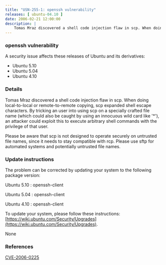 ```yaml
---
title: "USN-255-1: openssh vulnerability"
releases: [ ubuntu-04.10 ]
date: 2006-02-21 12:00:00
description: |
    Tomas Mraz discovered a shell code injection flaw in scp. When doing local-to-local or remote-to-remote copying, scp expanded shell escape characters. By tricking an user into using scp on a specially crafted file name (which could also be caught by using an innocuous wild card like &#39;*&#39;), an attacker could exploit this to execute arbitrary shell commands with the privilege of that user.
--- 
```

 
### openssh vulnerability

A security issue affects these releases of Ubuntu and its derivatives:

* Ubuntu 5.10
* Ubuntu 5.04
* Ubuntu 4.10

### Details

Tomas Mraz discovered a shell code injection flaw in scp. When doing local-to-local or remote-to-remote copying, scp expanded shell escape characters. By tricking an user into using scp on a specially crafted file name (which could also be caught by using an innocuous wild card like &#39;*&#39;), an attacker could exploit this to execute arbitrary shell commands with the privilege of that user.

Please be aware that scp is not designed to operate securely on untrusted file names, since it needs to stay compatible with rcp. Please use sftp for automated systems and potentially untrusted file names.

### Update instructions

The problem can be corrected by updating your system to the following package version:

Ubuntu 5.10
 : openssh-client 

Ubuntu 5.04
 : openssh-client 

Ubuntu 4.10
 : openssh-client 

To update your system, please follow these instructions: [https://wiki.ubuntu.com/Security/Upgrades](https://wiki.ubuntu.com/Security/Upgrades).

None

### References

 [CVE-2006-0225](http://people.ubuntu.com/~ubuntu-security/cve/CVE-2006-0225)
 
